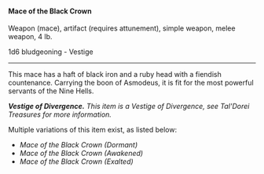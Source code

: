 #### Mace of the Black Crown

Weapon (mace), artifact (requires attunement), simple weapon, melee weapon, 4 lb.

1d6 bludgeoning  - Vestige

---

This mace has a haft of black iron and a ruby head with a fiendish countenance. Carrying the boon of Asmodeus, it is fit for the most powerful servants of the Nine Hells.

***Vestige of Divergence.*** *This item is a Vestige of Divergence, see *Tal'Dorei Treasures* for more information.*

Multiple variations of this item exist, as listed below:

- *Mace of the Black Crown (Dormant)*
- *Mace of the Black Crown (Awakened)*
- *Mace of the Black Crown (Exalted)*